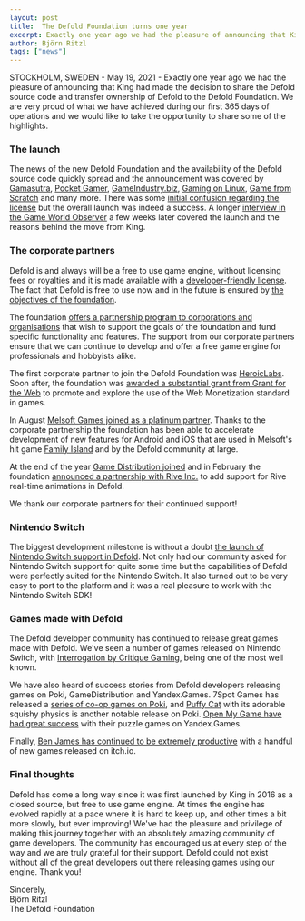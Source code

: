 ```yaml
---
layout: post
title:  The Defold Foundation turns one year
excerpt: Exactly one year ago we had the pleasure of announcing that King had made the decision to share the Defold source code and transfer ownership of Defold to the Defold Foundation. We are very proud of what we have achieved during our first 365 days of operations and we would like to take the opportunity to share some of the highlights.
author: Björn Ritzl
tags: ["news"]
---
```


STOCKHOLM, SWEDEN - May 19, 2021 - Exactly one year ago we had the pleasure of announcing that King had made the decision to share the Defold source code and transfer ownership of Defold to the Defold Foundation. We are very proud of what we have achieved during our first 365 days of operations and we would like to take the opportunity to share some of the highlights.


### The launch
The news of the new Defold Foundation and the availability of the Defold source code quickly spread and the announcement was covered by [Gamasutra](https://www.gamasutra.com/view/news/363208/King_has_opened_up_and_relinquished_control_of_the_Defold_game_engine.php), [Pocket Gamer](https://www.pocketgamer.biz/news/73390/king-defold-open-source/), [GameIndustry.biz](https://www.gamesindustry.biz/articles/2020-09-16-former-cd-projekt-and-techland-devs-form-new-studio-starward-industries), [Gaming on Linux](https://www.gamingonlinux.com/2020/05/cross-platform-game-engine-defold-is-now-open-source), [Game from Scratch](https://www.youtube.com/watch?v=ukpU058YN0I) and many more. There was some [initial confusion regarding the license](https://defold.com/2020/05/20/Some-thoughts-on-the-open-source-discussion/) but the overall launch was indeed a success. A longer [interview in the Game World Observer](https://gameworldobserver.com/2020/06/05/defold) a few weeks later covered the launch and the reasons behind the move from King.


### The corporate partners
Defold is and always will be a free to use game engine, without licensing fees or royalties and it is made available with a [developer-friendly license](https://defold.com/license/). The fact that Defold is free to use now and in the future is ensured by [the objectives of the foundation](https://defold.com/foundation/).

The foundation [offers a partnership program to corporations and organisations](https://defold.com/corporate-partnerships/) that wish to support the goals of the foundation and fund specific functionality and features. The support from our corporate partners ensure that we can continue to develop and offer a free game engine for professionals and hobbyists alike.

The first corporate partner to join the Defold Foundation was [HeroicLabs](https://defold.com/2020/05/26/Heroic-Labs-joins-as-a-corporate-partner/). Soon after, the foundation was [awarded a substantial grant from Grant for the Web](https://defold.com/2020/06/09/Defold-is-awarded-a-grant-from-Grant-for-the-Web/) to promote and explore the use of the Web Monetization standard in games.

In August [Melsoft Games joined as a platinum partner](https://defold.com/2020/08/11/Melsoft-Games-partners-with-the-Defold-Foundation/). Thanks to the corporate partnership the foundation has been able to accelerate development of new features for Android and iOS that are used in Melsoft's hit game [Family Island](https://play.google.com/store/apps/details?id=com.MelsoftGames.FamilyIslandFarm&hl=en&gl=US) and by the Defold community at large.

At the end of the year [Game Distribution joined](https://gamedistribution.com/) and in February the foundation [announced a partnership with Rive Inc.](https://defold.com/2021/02/16/The-Defold-Foundation-partners-with-Rive-Inc/) to add support for Rive real-time animations in Defold.

We thank our corporate partners for their continued support!


### Nintendo Switch
The biggest development milestone is without a doubt [the launch of Nintendo Switch support in Defold](https://defold.com/2020/06/24/Defold-adds-support-for-Nintendo-Switch/). Not only had our community asked for Nintendo Switch support for quite some time but the capabilities of Defold were perfectly suited for the Nintendo Switch. It also turned out to be very easy to port to the platform and it was a real pleasure to work with the Nintendo Switch SDK!


### Games made with Defold
The Defold developer community has continued to release great games made with Defold. We've seen a number of games released on Nintendo Switch, with [Interrogation by Critique Gaming](https://www.nintendo.com/games/detail/interrogation-you-will-be-deceived-switch/), being one of the most well known.

We have also heard of success stories from Defold developers releasing games on Poki, GameDistribution and Yandex.Games. 7Spot Games has released a [series of co-op games on Poki](https://poki.com/en/g/duo-survival), and [Puffy Cat](https://poki.com/en/g/puffy-cat) with its adorable squishy physics is another notable release on Poki. [Open My Game have had great success](https://defold.com/2021/03/15/Developer-Case-Study-Open-My-Game/) with their puzzle games on Yandex.Games.

Finally, [Ben James has continued to be extremely productive](https://benjames171.itch.io/) with a handful of new games released on itch.io.


### Final thoughts
Defold has come a long way since it was first launched by King in 2016 as a closed source, but free to use game engine. At times the engine has evolved rapidly at a pace where it is hard to keep up, and other times a bit more slowly, but ever improving! We've had the pleasure and privilege of making this journey together with an absolutely amazing community of game developers. The community has encouraged us at every step of the way and we are truly grateful for their support. Defold could not exist without all of the great developers out there releasing games using our engine. Thank you!

Sincerely,</br>
Björn Ritzl</br>
The Defold Foundation
